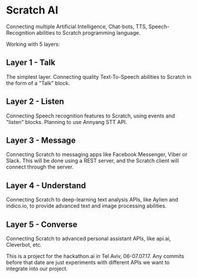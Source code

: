 # Scratch AI

Connecting multiple Artificial Intelligence, Chat-bots, TTS, Speech-Recognition abilities to Scratch programming language.

Working with 5 layers:

## Layer 1 - Talk
The simplest layer. Connecting quality Text-To-Speech abilities to Scratch in the form of a "Talk" block.

## Layer 2 - Listen
Connecting Speech recognition features to Scratch, using events and "listen" blocks. Planning to use Annyang STT API.

## Layer 3 - Message
Connecting Scratch to messaging apps like Facebook Messenger, Viber or Slack. This will be done using a REST server, and the Scratch client will
connect through the server.

## Layer 4 - Understand
Connecting Scratch to deep-learning text analysis APIs, like Aylien and indico.io, to provide advanced text and image processing abilities.

## Layer 5 - Converse
Connecting Scratch to advanced personal assistant APIs, like api.ai, Cleverbot, etc.

This is a project for the hackathon.ai in Tel Aviv, 06-07.07.17. Any commits before that date are just experiments with different APIs we want
to integrate into our project.
